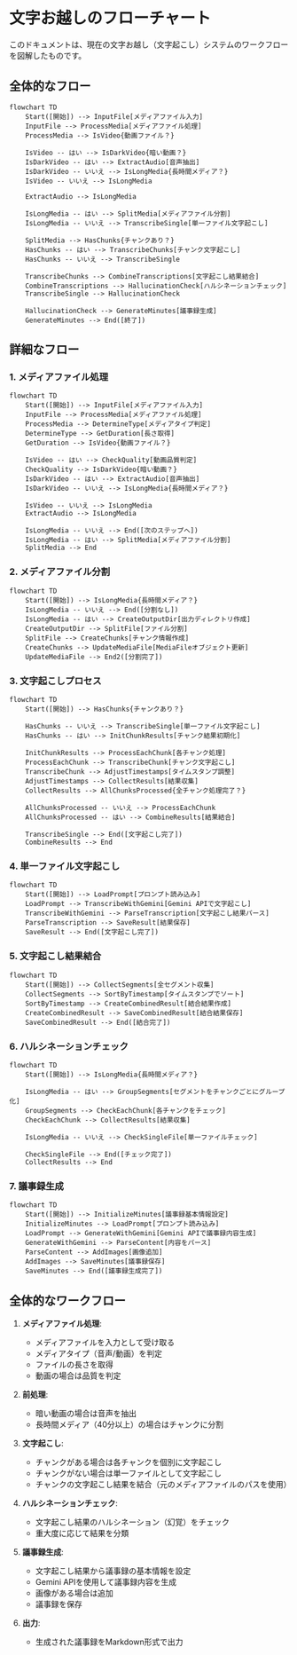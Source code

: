 # 文字お越しのフローチャート

このドキュメントは、現在の文字お越し（文字起こし）システムのワークフローを図解したものです。

## 全体的なフロー

```mermaid
flowchart TD
    Start([開始]) --> InputFile[メディアファイル入力]
    InputFile --> ProcessMedia[メディアファイル処理]
    ProcessMedia --> IsVideo{動画ファイル？}
    
    IsVideo -- はい --> IsDarkVideo{暗い動画？}
    IsDarkVideo -- はい --> ExtractAudio[音声抽出]
    IsDarkVideo -- いいえ --> IsLongMedia{長時間メディア？}
    IsVideo -- いいえ --> IsLongMedia
    
    ExtractAudio --> IsLongMedia
    
    IsLongMedia -- はい --> SplitMedia[メディアファイル分割]
    IsLongMedia -- いいえ --> TranscribeSingle[単一ファイル文字起こし]
    
    SplitMedia --> HasChunks{チャンクあり？}
    HasChunks -- はい --> TranscribeChunks[チャンク文字起こし]
    HasChunks -- いいえ --> TranscribeSingle
    
    TranscribeChunks --> CombineTranscriptions[文字起こし結果結合]
    CombineTranscriptions --> HallucinationCheck[ハルシネーションチェック]
    TranscribeSingle --> HallucinationCheck
    
    HallucinationCheck --> GenerateMinutes[議事録生成]
    GenerateMinutes --> End([終了])
```

## 詳細なフロー

### 1. メディアファイル処理

```mermaid
flowchart TD
    Start([開始]) --> InputFile[メディアファイル入力]
    InputFile --> ProcessMedia[メディアファイル処理]
    ProcessMedia --> DetermineType[メディアタイプ判定]
    DetermineType --> GetDuration[長さ取得]
    GetDuration --> IsVideo{動画ファイル？}
    
    IsVideo -- はい --> CheckQuality[動画品質判定]
    CheckQuality --> IsDarkVideo{暗い動画？}
    IsDarkVideo -- はい --> ExtractAudio[音声抽出]
    IsDarkVideo -- いいえ --> IsLongMedia{長時間メディア？}
    
    IsVideo -- いいえ --> IsLongMedia
    ExtractAudio --> IsLongMedia
    
    IsLongMedia -- いいえ --> End([次のステップへ])
    IsLongMedia -- はい --> SplitMedia[メディアファイル分割]
    SplitMedia --> End
```

### 2. メディアファイル分割

```mermaid
flowchart TD
    Start([開始]) --> IsLongMedia{長時間メディア？}
    IsLongMedia -- いいえ --> End([分割なし])
    IsLongMedia -- はい --> CreateOutputDir[出力ディレクトリ作成]
    CreateOutputDir --> SplitFile[ファイル分割]
    SplitFile --> CreateChunks[チャンク情報作成]
    CreateChunks --> UpdateMediaFile[MediaFileオブジェクト更新]
    UpdateMediaFile --> End2([分割完了])
```

### 3. 文字起こしプロセス

```mermaid
flowchart TD
    Start([開始]) --> HasChunks{チャンクあり？}
    
    HasChunks -- いいえ --> TranscribeSingle[単一ファイル文字起こし]
    HasChunks -- はい --> InitChunkResults[チャンク結果初期化]
    
    InitChunkResults --> ProcessEachChunk[各チャンク処理]
    ProcessEachChunk --> TranscribeChunk[チャンク文字起こし]
    TranscribeChunk --> AdjustTimestamps[タイムスタンプ調整]
    AdjustTimestamps --> CollectResults[結果収集]
    CollectResults --> AllChunksProcessed{全チャンク処理完了？}
    
    AllChunksProcessed -- いいえ --> ProcessEachChunk
    AllChunksProcessed -- はい --> CombineResults[結果結合]
    
    TranscribeSingle --> End([文字起こし完了])
    CombineResults --> End
```

### 4. 単一ファイル文字起こし

```mermaid
flowchart TD
    Start([開始]) --> LoadPrompt[プロンプト読み込み]
    LoadPrompt --> TranscribeWithGemini[Gemini APIで文字起こし]
    TranscribeWithGemini --> ParseTranscription[文字起こし結果パース]
    ParseTranscription --> SaveResult[結果保存]
    SaveResult --> End([文字起こし完了])
```

### 5. 文字起こし結果結合

```mermaid
flowchart TD
    Start([開始]) --> CollectSegments[全セグメント収集]
    CollectSegments --> SortByTimestamp[タイムスタンプでソート]
    SortByTimestamp --> CreateCombinedResult[結合結果作成]
    CreateCombinedResult --> SaveCombinedResult[結合結果保存]
    SaveCombinedResult --> End([結合完了])
```

### 6. ハルシネーションチェック

```mermaid
flowchart TD
    Start([開始]) --> IsLongMedia{長時間メディア？}
    
    IsLongMedia -- はい --> GroupSegments[セグメントをチャンクごとにグループ化]
    GroupSegments --> CheckEachChunk[各チャンクをチェック]
    CheckEachChunk --> CollectResults[結果収集]
    
    IsLongMedia -- いいえ --> CheckSingleFile[単一ファイルチェック]
    
    CheckSingleFile --> End([チェック完了])
    CollectResults --> End
```

### 7. 議事録生成

```mermaid
flowchart TD
    Start([開始]) --> InitializeMinutes[議事録基本情報設定]
    InitializeMinutes --> LoadPrompt[プロンプト読み込み]
    LoadPrompt --> GenerateWithGemini[Gemini APIで議事録内容生成]
    GenerateWithGemini --> ParseContent[内容をパース]
    ParseContent --> AddImages[画像追加]
    AddImages --> SaveMinutes[議事録保存]
    SaveMinutes --> End([議事録生成完了])
```

## 全体的なワークフロー

1. **メディアファイル処理**:
   - メディアファイルを入力として受け取る
   - メディアタイプ（音声/動画）を判定
   - ファイルの長さを取得
   - 動画の場合は品質を判定

2. **前処理**:
   - 暗い動画の場合は音声を抽出
   - 長時間メディア（40分以上）の場合はチャンクに分割

3. **文字起こし**:
   - チャンクがある場合は各チャンクを個別に文字起こし
   - チャンクがない場合は単一ファイルとして文字起こし
   - チャンクの文字起こし結果を結合（元のメディアファイルのパスを使用）

4. **ハルシネーションチェック**:
   - 文字起こし結果のハルシネーション（幻覚）をチェック
   - 重大度に応じて結果を分類

5. **議事録生成**:
   - 文字起こし結果から議事録の基本情報を設定
   - Gemini APIを使用して議事録内容を生成
   - 画像がある場合は追加
   - 議事録を保存

6. **出力**:
   - 生成された議事録をMarkdown形式で出力